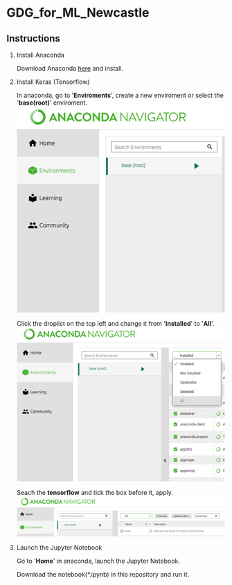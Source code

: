 # GDG_for_ML_Newcastle

## Instructions 

1. Install Anaconda

   Download Anaconda [here](https://www.anaconda.com/) and install.

2. Install Keras (Tensorflow)

   In anaconda, go to '**Enviroments**', create a new enviroment or select the '**base(root)**' enviroment. 
   ![step 1](/Sources/step1.png)
   
   Click the droplist on the top left and change it from '**Installed**' to '**All**'. 
   ![step 2](/Sources/step2.png)
   
   Seach the **tensorflow** and tick the box before it, apply.
   ![step 3](/Sources/step3.png)

3. Launch the Jupyter Notebook 

   Go to '**Home**' in anaconda,  launch the Jupyter Notebook. 
   
   Download the notebook(*.ipynb) in this repository and run it.


